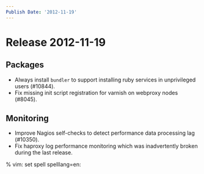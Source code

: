 ```yaml
---
Publish Date: '2012-11-19'
---
```


# Release 2012-11-19

## Packages

- Always install `bundler` to support installing ruby services in unprivileged
  users (#10844).
- Fix missing init script registration for varnish on webproxy nodes (#8045).

## Monitoring

- Improve Nagios self-checks to detect performance data processing lag (#10350).
- Fix haproxy log performance monitoring which was inadvertently broken during
  the last release.

% vim: set spell spelllang=en:
